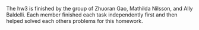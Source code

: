 The hw3 is finished by the group of Zhuoran Gao, Mathilda Nilsson, and Ally Baldelli. Each member finished each task independently first and then helped solved each others problems for this homework.
